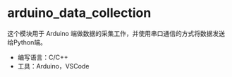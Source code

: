 <!--
 * @author: Jin Yuhan
 * @date: 2020-12-25 23:13:41
 * @lastTime: 2020-12-26 01:26:05
-->

# arduino_data_collection
这个模块用于 Arduino 端做数据的采集工作，并使用串口通信的方式将数据发送给Python端。

* 编写语言：C/C++
* 工具：Arduino，VSCode